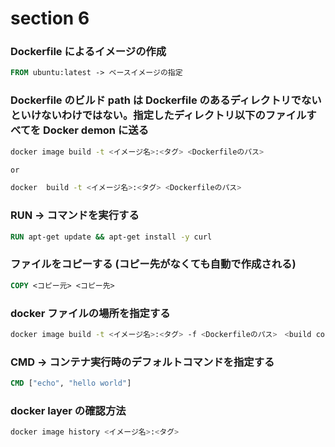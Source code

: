 # section 6

### Dockerfile によるイメージの作成

```dockerfile
FROM ubuntu:latest -> ベースイメージの指定
```

### Dockerfile のビルド path は Dockerfile のあるディレクトリでないといけないわけではない。指定したディレクトリ以下のファイルすべてを Docker demon に送る

```bash
docker image build -t <イメージ名>:<タグ> <Dockerfileのパス>　

or

docker  build -t <イメージ名>:<タグ> <Dockerfileのパス>
```

### RUN -> コマンドを実行する

```dockerfile
RUN apt-get update && apt-get install -y curl
```

### ファイルをコピーする (コピー先がなくても自動で作成される)

```dockerfile
COPY <コピー元> <コピー先>
```

### docker ファイルの場所を指定する

```bash
docker image build -t <イメージ名>:<タグ> -f <Dockerfileのパス>　<build contextパス>
```

### CMD -> コンテナ実行時のデフォルトコマンドを指定する

```dockerfile
CMD ["echo", "hello world"]
```

### docker layer の確認方法

```bash
docker image history <イメージ名>:<タグ>
```
